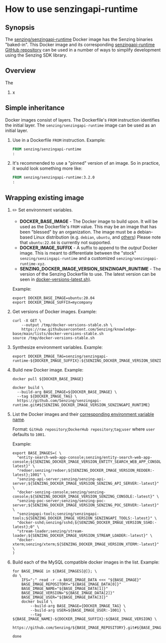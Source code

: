 # How to use senzingapi-runtime

## Synopsis

The
[senzing/senzingapi-runtime](https://hub.docker.com/r/senzing/senzingapi-runtime)
Docker image has the Senzing binaries "baked-in".
This Docker image and its corresponding
[senzingapi-runtime GitHub repository](https://github.com/Senzing/senzingapi-runtime)
can be used in a number of ways to simplify development using the Senzing SDK library.

## Overview

The

1. x

## Simple inheritance

Docker images consist of layers.
The Dockerfile's `FROM` instruction identifies the initial layer.
The `senzing/senzingapi-runtime` image can be used as an initial layer.

1. Use in a Dockerfile `FROM` instruction.
   Example:

    ```Dockerfile
    FROM senzing/senzingapi-runtime
    :
    ```

1. It's recommended to use a "pinned" version of an image.
   So in practice, it would look something more like:

    ```Dockerfile
    FROM senzing/senzingapi-runtime:3.2.0
    :
    ```

## Wrapping existing image

1. :pencil2: Set environment variables.

   - **DOCKER_BASE_IMAGE** - The Docker image to build upon.
     It will be used as the Dockerfile's `FROM` value.
     This may be an image that has been "blessed" by an organization.
     The image must be a debian-based Linux distribution
     (e.g. `debian`, `ubuntu`, and
     [others](https://en.wikipedia.org/wiki/List_of_Linux_distributions#Debian-based))
     Please note that `ubuntu:22.04` is currently not supported.
   - **DOCKER_IMAGE_SUFFIX** - A suffix to append to the *output* Docker image.
     This is meant to differentiate between the "stock" `senzing/senzingapi-runtime`
     and a customized `senzing/senzingapi-runtime-xyz`.
   - **SENZING_DOCKER_IMAGE_VERSION_SENZINGAPI_RUNTIME** - The version of the Senzing Dockerfile to use.
     The latest version can be seen in
     [docker-versions-latest.sh)](https://github.com/Senzing/knowledge-base/blob/main/lists/docker-versions-latest.sh).

   Example:

    ```console
    export DOCKER_BASE_IMAGE=ubuntu:20.04
    export DOCKER_IMAGE_SUFFIX=mycompany

    ```

1. Get versions of Docker images.
   Example:

    ```console
    curl -X GET \
        --output /tmp/docker-versions-stable.sh \
        https://raw.githubusercontent.com/Senzing/knowledge-base/main/lists/docker-versions-stable.sh
    source /tmp/docker-versions-stable.sh

    ```

1. Synthesize environment variables.
   Example:

    ```console
    export DOCKER_IMAGE_TAG=senzing/senzingapi-runtime-${DOCKER_IMAGE_SUFFIX}:${SENZING_DOCKER_IMAGE_VERSION_SENZINGAPI_RUNTIME}
    ```

1. Build new Docker image.
   Example:

    ```console
    docker pull ${DOCKER_BASE_IMAGE}

    docker build \
      --build-arg BASE_IMAGE=${DOCKER_BASE_IMAGE} \
      --tag ${DOCKER_IMAGE_TAG} \
      https://github.com/Senzing/senzingapi-runtime.git#${SENZING_DOCKER_IMAGE_VERSION_SENZINGAPI_RUNTIME}

    ```

1. List the Docker images and their
   [corresponding environment variable name](https://github.com/Senzing/knowledge-base/blob/main/lists/docker-versions-stable.sh).

   Format: `GitHub repository`;`DockerHub repository`;`tag`;`user` where `user` defaults to `1001`.

   Example:

    ```console
    export BASE_IMAGES=( \
      "entity-search-web-app-console;senzing/entity-search-web-app-console;${SENZING_DOCKER_IMAGE_VERSION_ENTITY_SEARCH_WEB_APP_CONSOLE:-latest}" \
      "redoer;senzing/redoer;${SENZING_DOCKER_IMAGE_VERSION_REDOER:-latest};1001" \
      "senzing-api-server;senzing/senzing-api-server;${SENZING_DOCKER_IMAGE_VERSION_SENZING_API_SERVER:-latest}" \
      "docker-senzing-console;senzing/senzing-console;${SENZING_DOCKER_IMAGE_VERSION_SENZING_CONSOLE:-latest}" \
      "senzing-poc-server;senzing/senzing-poc-server;${SENZING_DOCKER_IMAGE_VERSION_SENZING_POC_SERVER:-latest}" \
      "senzingapi-tools;senzing/senzingapi-tools;${SENZING_DOCKER_IMAGE_VERSION_SENZINGAPI_TOOLS:-latest}" \
      "docker-sshd;senzing/sshd;${SENZING_DOCKER_IMAGE_VERSION_SSHD:-latest};0" \
      "stream-loader;senzing/stream-loader;${SENZING_DOCKER_IMAGE_VERSION_STREAM_LOADER:-latest}" \
      "docker-xterm;senzing/xterm;${SENZING_DOCKER_IMAGE_VERSION_XTERM:-latest}" \
    )

    ```

1. Build each of the MySQL compatible docker images in the list.
   Example:

    ```console
    for BASE_IMAGE in ${BASE_IMAGES[@]}; \
    do \
        IFS=";" read -r -a BASE_IMAGE_DATA <<< "${BASE_IMAGE}"
        BASE_IMAGE_REPOSITORY="${BASE_IMAGE_DATA[0]}"
        BASE_IMAGE_NAME="${BASE_IMAGE_DATA[1]}"
        BASE_IMAGE_VERSION="${BASE_IMAGE_DATA[2]}"
        BASE_IMAGE_USER="${BASE_IMAGE_DATA[3]}"
        docker build \
            --build-arg BASE_IMAGE={DOCKER_IMAGE_TAG} \
            --build-arg USER=${BASE_IMAGE_USER:-1001} \
            --tag ${BASE_IMAGE_NAME}-${DOCKER_IMAGE_SUFFIX}:${BASE_IMAGE_VERSION} \
            https://github.com/Senzing/${BASE_IMAGE_REPOSITORY}.git#${BASE_IMAGE_VERSION}

    done

    ```
